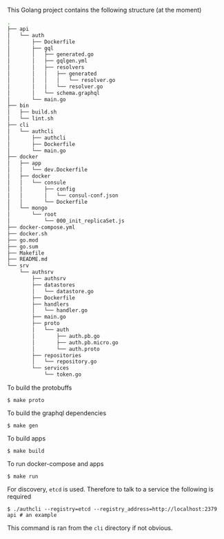 This Golang project contains the following structure (at the moment)

```sh
.
├── api
│   └── auth
│       ├── Dockerfile
│       ├── gql
│       │   ├── generated.go
│       │   ├── gqlgen.yml
│       │   ├── resolvers
│       │   │   ├── generated
│       │   │   │   └── resolver.go
│       │   │   └── resolver.go
│       │   └── schema.graphql
│       └── main.go
├── bin
│   ├── build.sh
│   └── lint.sh
├── cli
│   └── authcli
│       ├── authcli
│       ├── Dockerfile
│       └── main.go
├── docker
│   ├── app
│   │   └── dev.Dockerfile
│   ├── docker
│   │   └── consule
│   │       ├── config
│   │       │   └── consul-conf.json
│   │       └── Dockerfile
│   └── mongo
│       └── root
│           └── 000_init_replicaSet.js
├── docker-compose.yml
├── docker.sh
├── go.mod
├── go.sum
├── Makefile
├── README.md
└── srv
    └── authsrv
        ├── authsrv
        ├── datastores
        │   └── datastore.go
        ├── Dockerfile
        ├── handlers
        │   └── handler.go
        ├── main.go
        ├── proto
        │   └── auth
        │       ├── auth.pb.go
        │       ├── auth.pb.micro.go
        │       └── auth.proto
        ├── repositories
        │   └── repository.go
        └── services
            └── token.go
```

To build the protobuffs

    $ make proto

To build the graphql dependencies

    $ make gen
    
To build apps

    $ make build

To run docker-compose and apps

    $ make run
    
For discovery, `etcd` is used. Therefore to talk to a service the following is required

    $ ./authcli --registry=etcd --registry_address=http://localhost:2379 api # an example

This command is ran from the `cli` directory if not obvious.
